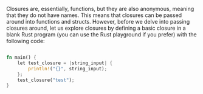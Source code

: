 Closures are, essentially, functions, but they are also anonymous, meaning that they do not have names. This means that closures can be passed around into functions and structs. However, before we delve into passing closures around, let us explore closures by defining a basic closure in a blank Rust program (you can use the Rust playground if you prefer) with the following code:

```rust

fn main() {
    let test_closure = |string_input| {
        println!("{}", string_input);
    };
    test_closure("test");
}

```


